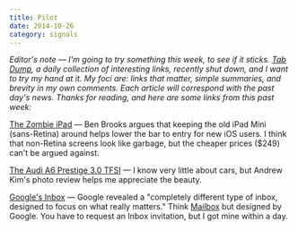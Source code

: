 ```yaml
---
title: Pilot
date: 2014-10-26
category: signals
---
```

_Editor's note &mdash; I'm going to try something this week, to see if it sticks. [Tab Dump](http://tabdump.com), a daily collection of interesting links, recently shut down, and I want to try my hand at it. My foci are: links that matter, simple summaries, and brevity in my own comments. Each article will correspond with the past day's news. Thanks for reading, and here are some links from this past week:_

[The Zombie iPad](https://brooksreview.net/2014/10/zombie-ipad/) &mdash; Ben Brooks argues that keeping the old iPad Mini (sans-Retina) around helps lower the bar to entry for new iOS users. I think that non-Retina screens look like garbage, but the cheaper prices ($249) can't be argued against.

[The Audi A6 Prestige 3.0 TFSI](http://www.minimallyminimal.com/blog/audi-a6-prestige-30-tfsi) &mdash; I know very little about cars, but Andrew Kim's photo review helps me appreciate the beauty.

[Google's Inbox](http://googleblog.blogspot.com/2014/10/an-inbox-that-works-for-you.html) &mdash; Google revealed a "completely different type of inbox, designed to focus on what really matters." Think [Mailbox](http://www.mailboxapp.com/) but designed by Google. You have to request an Inbox invitation, but I got mine within a day.
